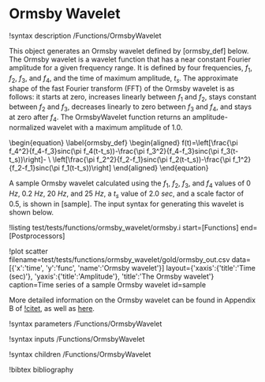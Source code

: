 # Ormsby Wavelet

!syntax description /Functions/OrmsbyWavelet

This object generates an Ormsby wavelet defined by [ormsby_def] below. The Ormsby
wavelet is a wavelet function that has a near constant Fourier amplitude for a
given frequency range. It is defined by four frequencies, $f_1$,
$f_2$, $f_3$, and $f_4$, and the time of maximum amplitude, $t_s$. The approximate
shape of the fast Fourier transform (FFT) of the Ormsby wavelet is as follows:
it starts at zero, increases linearly between
$f_1$ and $f_2$, stays constant between $f_2$ and $f_3$, decreases linearly to
zero between $f_3$ and $f_4$, and stays at zero after $f_4$. The OrmsbyWavelet
function returns an amplitude-normalized wavelet with a maximum amplitude of 1.0.

\begin{equation}
\label{ormsby_def}
\begin{aligned}
f(t)=\left[\frac{\pi f_4^2}{f_4-f_3}sinc(\pi f_4(t-t_s))-\frac{\pi f_3^2}{f_4-f_3}sinc(\pi f_3(t-t_s))\right]- \\
     \left[\frac{\pi f_2^2}{f_2-f_1}sinc(\pi f_2(t-t_s))-\frac{\pi f_1^2}{f_2-f_1}sinc(\pi f_1(t-t_s))\right]
\end{aligned}
\end{equation}

A sample Ormsby wavelet calculated using the $f_1$, $f_2$, $f_3$, and $f_4$ values
of 0 $Hz$, 0.2 $Hz$, 20 $Hz$, and 25 $Hz$, a $t_s$ value of 2.0 $sec$, and a scale
factor of 0.5, is shown in [sample]. The input syntax for generating this wavelet
is shown below.

!listing test/tests/functions/ormsby_wavelet/ormsby.i start=[Functions] end=[Postprocessors]

!plot scatter filename=test/tests/functions/ormsby_wavelet/gold/ormsby_out.csv
              data=[{'x':'time', 'y':'func', 'name':'Ormsby wavelet'}]
              layout={'xaxis':{'title':'Time (sec)'},
                      'yaxis':{'title':'Amplitude'},
                      'title':'The Ormsby wavelet'}
              caption=Time series of a sample Ormsby wavelet
              id=sample

More detailed information on the Ormsby wavelet can be found in Appendix B of
[!citet](BolisettiandWhittakerMCEER2015), as well as [here](https://wiki.seg.org/wiki/Ormsby_wavelet).

!syntax parameters /Functions/OrmsbyWavelet

!syntax inputs /Functions/OrmsbyWavelet

!syntax children /Functions/OrmsbyWavelet

!bibtex bibliography
